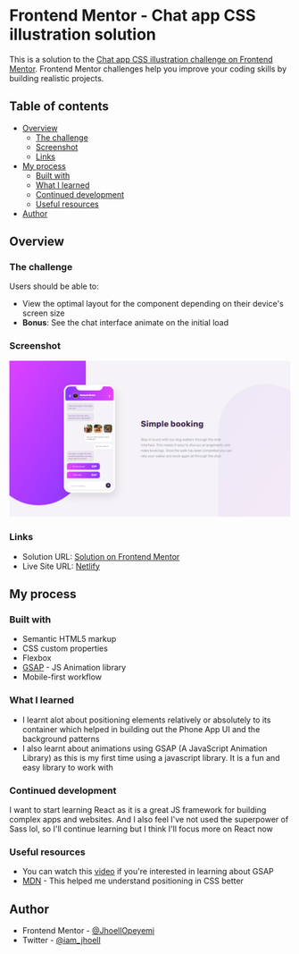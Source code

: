 # Frontend Mentor - Chat app CSS illustration solution

This is a solution to the [Chat app CSS illustration challenge on Frontend Mentor](https://www.frontendmentor.io/challenges/chat-app-css-illustration-O5auMkFqY). Frontend Mentor challenges help you improve your coding skills by building realistic projects.

## Table of contents

- [Overview](#overview)
  - [The challenge](#the-challenge)
  - [Screenshot](#screenshot)
  - [Links](#links)
- [My process](#my-process)
  - [Built with](#built-with)
  - [What I learned](#what-i-learned)
  - [Continued development](#continued-development)
  - [Useful resources](#useful-resources)
- [Author](#author)

## Overview

### The challenge

Users should be able to:

- View the optimal layout for the component depending on their device's screen size
- **Bonus**: See the chat interface animate on the initial load

### Screenshot

![](./images/screenshot.png)

### Links

- Solution URL: [Solution on Frontend Mentor](https://www.frontendmentor.io/solutions/mobilefirst-chat-app-illustration-using-sass-and-gsap-for-animations-Eea-aF9FH)
- Live Site URL: [Netlify](https://jhoell-chat-app-illustration.netlify.app/)

## My process

### Built with

- Semantic HTML5 markup
- CSS custom properties
- Flexbox
- [GSAP](https://greensock.com/gsap/) - JS Animation library
- Mobile-first workflow

### What I learned

- I learnt alot about positioning elements relatively or absolutely to its container which helped in building out the Phone App UI and the background patterns
- I also learnt about animations using GSAP (A JavaScript Animation Library) as this is my first time using a javascript library. It is a fun and easy library to work with

### Continued development

I want to start learning React as it is a great JS framework for building complex apps and websites. And I also feel I've not used the superpower of Sass lol, so I'll continue learning but I think I'll focus more on React now

### Useful resources

- You can watch this [video](https://www.youtube.com/watch?v=YqOhQWbouCE) if you're interested in learning about GSAP
- [MDN](https://developer.mozilla.org/en-US/docs/Learn/CSS/CSS_layout/Positioning) - This helped me understand positioning in CSS better

## Author

- Frontend Mentor - [@JhoellOpeyemi](https://www.frontendmentor.io/profile/JhoellOpeyemi)
- Twitter - [@iam_jhoell](https://www.twitter.com/iam_jhoell)
